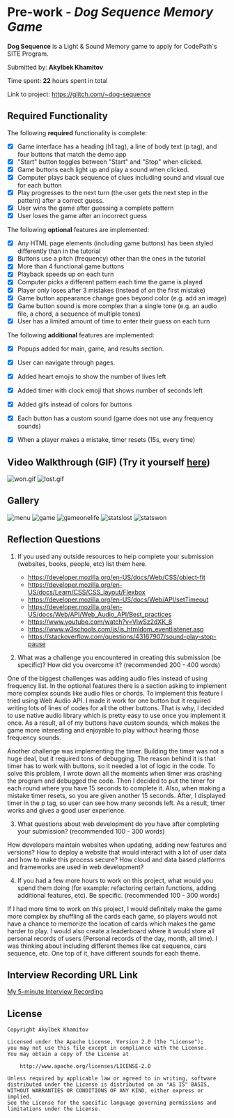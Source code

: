 # Pre-work - *Dog Sequence Memory Game*

**Dog Sequence** is a Light & Sound Memory game to apply for CodePath's SITE Program. 

Submitted by: **Akylbek Khamitov**

Time spent: **22** hours spent in total

Link to project: https://glitch.com/~dog-sequence

## Required Functionality

The following **required** functionality is complete:

* [x] Game interface has a heading (h1 tag), a line of body text (p tag), and four buttons that match the demo app
* [x] "Start" button toggles between "Start" and "Stop" when clicked. 
* [x] Game buttons each light up and play a sound when clicked. 
* [x] Computer plays back sequence of clues including sound and visual cue for each button
* [x] Play progresses to the next turn (the user gets the next step in the pattern) after a correct guess. 
* [x] User wins the game after guessing a complete pattern
* [x] User loses the game after an incorrect guess

The following **optional** features are implemented:

* [x] Any HTML page elements (including game buttons) has been styled differently than in the tutorial
* [x] Buttons use a pitch (frequency) other than the ones in the tutorial
* [x] More than 4 functional game buttons
* [x] Playback speeds up on each turn
* [x] Computer picks a different pattern each time the game is played
* [x] Player only loses after 3 mistakes (instead of on the first mistake)
* [x] Game button appearance change goes beyond color (e.g. add an image)
* [x] Game button sound is more complex than a single tone (e.g. an audio file, a chord, a sequence of multiple tones)
* [x] User has a limited amount of time to enter their guess on each turn

The following **additional** features are implemented:

- [x] Popups added for main, game, and results section.
- [x] User can navigate through pages.
- [x] Added heart emojis to show the number of lives left
- [x] Added timer with clock emoji that shows number of seconds left
- [x] Added gifs instead of colors for buttons
- [x] Each button has a custom sound (game does not use any frequency sounds)
- [x] When a player makes a mistake, timer resets (15s, every time)


## Video Walkthrough (GIF) (Try it yourself [here](https://dog-sequence.glitch.me/))

![won.gif](https://cdn.glitch.global/4ff6e246-d53b-43ec-8f11-e0ddb6bfa75f/dogseqwon.gif?v=1650484612901)
![lost.gif](https://cdn.glitch.global/4ff6e246-d53b-43ec-8f11-e0ddb6bfa75f/dogseqlost.gif?v=1650484625247)


## Gallery

![menu](https://cdn.glitch.global/4ff6e246-d53b-43ec-8f11-e0ddb6bfa75f/menu.png?v=1650483899994)
![game](https://cdn.glitch.global/4ff6e246-d53b-43ec-8f11-e0ddb6bfa75f/game.png?v=1650483887484)
![gameonelife](https://cdn.glitch.global/4ff6e246-d53b-43ec-8f11-e0ddb6bfa75f/gameonelife.png?v=1650483896078)
![statslost](https://cdn.glitch.global/4ff6e246-d53b-43ec-8f11-e0ddb6bfa75f/statslost.png?v=1650483903301)
![statswon](https://cdn.glitch.global/4ff6e246-d53b-43ec-8f11-e0ddb6bfa75f/statswon.png?v=1650483906907)


## Reflection Questions
1. If you used any outside resources to help complete your submission (websites, books, people, etc) list them here. 
      
      - https://developer.mozilla.org/en-US/docs/Web/CSS/object-fit
      - https://developer.mozilla.org/en-US/docs/Learn/CSS/CSS_layout/Flexbox
      - https://developer.mozilla.org/en-US/docs/Web/API/setTimeout
      - https://developer.mozilla.org/en-US/docs/Web/API/Web_Audio_API/Best_practices
      - https://www.youtube.com/watch?v=VlwSz2dXK_8
      - https://www.w3schools.com/js/js_htmldom_eventlistener.asp
      - https://stackoverflow.com/questions/43167907/sound-play-stop-pause

2. What was a challenge you encountered in creating this submission (be specific)? How did you overcome it? (recommended 200 - 400 words) 

One of the biggest challenges was adding audio files instead of using frequency list. In the optional features there is a section asking to implement more complex sounds like audio files or chords. To implement this feature I tried using Web Audio API. I made it work for one button but it required writing lots of lines of codes for all the other buttons. That is why, I decided to use native audio library which is pretty easy to use once you implement it once. As a result, all of my buttons have custom sounds, which makes the game more interesting and enjoyable to play without hearing those frequency sounds.

Another challenge was implementing the timer. Building the timer was not a huge deal, but it required tons of debugging. The reason behind it is that timer has to work with buttons, so it needed a lot of logic in the code. To solve this problem, I wrote down all the moments when timer was crashing the program and debugged the code. Then I decided to put the timer for each round where you have 15 seconds to complete it. Also, when making a mistake timer resets, so you are given another 15 seconds. After, I displayed timer in the p tag, so user can see how many seconds left. As a result, timer works and gives a good user experience.

3. What questions about web development do you have after completing your submission? (recommended 100 - 300 words) 

How developers maintain websites when updating, adding new features and versions?
How to deploy a website that would interact with a lot of user data and how to make this process secure? 
How cloud and data based platforms and frameworks are used in web development?

4. If you had a few more hours to work on this project, what would you spend them doing (for example: refactoring certain functions, adding additional features, etc). Be specific. (recommended 100 - 300 words) 

If I had more time to work on this project, I would definitely make the game more complex by shuffling all the cards each game, so players would not have a chance to memorize the location of cards which makes the game harder to play. I would also create a leaderboard where it would store all personal records of users (Personal records of the day, month, all time). I was thinking about including different themes like cat sequence, cars sequence, etc. One top of it, have different sounds for each theme.



## Interview Recording URL Link

[My 5-minute Interview Recording](your-link-here)


## License

    Copyright Akylbek Khamitov

    Licensed under the Apache License, Version 2.0 (the "License");
    you may not use this file except in compliance with the License.
    You may obtain a copy of the License at

        http://www.apache.org/licenses/LICENSE-2.0

    Unless required by applicable law or agreed to in writing, software
    distributed under the License is distributed on an "AS IS" BASIS,
    WITHOUT WARRANTIES OR CONDITIONS OF ANY KIND, either express or implied.
    See the License for the specific language governing permissions and
    limitations under the License.
